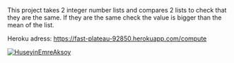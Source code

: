 This project takes 2 integer number lists and compares 2 lists to check that they are the same. If they are the same check the value is bigger than the mean of the list.

Heroku adress: https://fast-plateau-92850.herokuapp.com/compute

[![HuseyinEmreAksoy](https://circleci.com/gh/HuseyinEmreAksoy/MyWebsite.svg?style=svg)](https://app.circleci.com/jobs/github/HuseyinEmreAksoy/MyWebsite/8?utm_campaign=vcs-integration-link&utm_medium=referral&utm_source=github-build-link)
